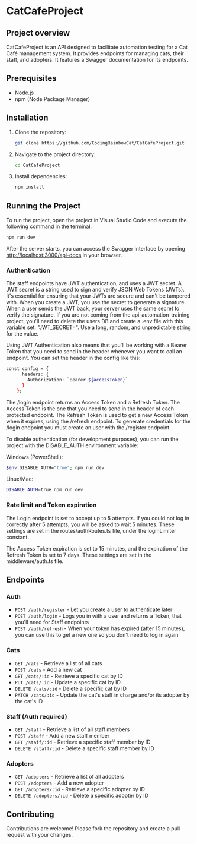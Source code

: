 # CatCafeProject

## Project overview
CatCafeProject is an API designed to facilitate automation testing for a Cat Café management system. It provides endpoints for managing cats, their staff, and adopters. It features a Swagger documentation for its endpoints.

## Prerequisites
- Node.js
- npm (Node Package Manager)

## Installation
1. Clone the repository:
    ```sh
    git clone https://github.com/CodingRainbowCat/CatCafeProject.git
    ```
2. Navigate to the project directory:
    ```sh
    cd CatCafeProject
    ```
3. Install dependencies:
    ```sh
    npm install
    ```

## Running the Project
To run the project, open the project in Visual Studio Code and execute the following command in the terminal:
```sh
npm run dev
```
After the server starts, you can access the Swagger interface by opening [http://localhost:3000/api-docs](http://localhost:3000/api-docs) in your browser.

### Authentication
The staff endpoints have JWT authentication, and uses a JWT secret. A JWT secret is a string used to sign and verify JSON Web Tokens (JWTs).  It's essential for ensuring that your JWTs are secure and can't be tampered with.
When you create a JWT, you use the secret to generate a signature. When a user sends the JWT back, your server uses the same secret to verify the signature.
If you are not coming from the api-automation-training project, you'll need to delete the users DB and create a .env file with this variable set: "JWT_SECRET=". Use a long, random, and unpredictable string for the value.

Using JWT Authentication also means that you'll be working with a Bearer Token that you need to send in the header whenever you want to call an endpoint. You can set the header in the config like this:
```sh
const config = {
      headers: {
        Authorization: `Bearer ${accessToken}`
      }
    };
```
The /login endpoint returns an Access Token and a Refresh Token. The Access Token is the one that you need to send in the header of each protected endpoint. The Refresh Token is used to get a new Access Token when it expires, using the /refresh endpoint.
To generate credentials for the /login endpoint you must create an user with the /register endpoint.

To disable authentication (for development purposes), you can run the project with the DISABLE_AUTH environment variable:

Windows (PowerShell):
```sh
$env:DISABLE_AUTH="true"; npm run dev
```

Linux/Mac:
```sh
DISABLE_AUTH=true npm run dev
```

### Rate limit and Token expiration

The Login endpoint is set to accept up to 5 attempts. If you could not log in correctly after 5 attempts, you will be asked to wait 5 minutes.
These settings are set in the routes/authRoutes.ts file, under the loginLimiter constant.

The Access Token expiration is set to 15 minutes, and the expiration of the Refresh Token is set to 7 days.
These settings are set in the middleware/auth.ts file.


## Endpoints

### Auth
- `POST /auth/register` - Let you create a user to authenticate later
- `POST /auth/login` - Logs you in with a user and returns a Token, that you'll need for Staff endpoints
- `POST /auth/refresh` - When your token has expired (after 15 minutes), you can use this to get a new one so you don't need to log in again

### Cats
- `GET /cats` - Retrieve a list of all cats
- `POST /cats` - Add a new cat
- `GET /cats/:id` - Retrieve a specific cat by ID
- `PUT /cats/:id` - Update a specific cat by ID
- `DELETE /cats/:id` - Delete a specific cat by ID
- `PATCH /cats/:id` - Update the cat's staff in charge and/or its adopter by the cat's ID

### Staff (Auth required)
- `GET /staff` - Retrieve a list of all staff members
- `POST /staff` - Add a new staff member
- `GET /staff/:id` - Retrieve a specific staff member by ID
- `DELETE /staff/:id` - Delete a specific staff member by ID

### Adopters
- `GET /adopters` - Retrieve a list of all adopters
- `POST /adopters` - Add a new adopter
- `GET /adopters/:id` - Retrieve a specific adopter by ID
- `DELETE /adopters/:id` - Delete a specific adopter by ID

## Contributing
Contributions are welcome! Please fork the repository and create a pull request with your changes.
